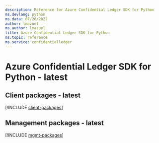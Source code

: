```yaml
---
description: Reference for Azure Confidential Ledger SDK for Python
ms.devlang: python
ms.data: 07/26/2022
author: lmazuel
ms.author: lmazuel
title: Azure Confidential Ledger SDK for Python
ms.topic: reference
ms.service: confidentialledger
---
```

# Azure Confidential Ledger SDK for Python - latest

## Client packages - latest
[!INCLUDE [client-packages](confidential-ledger-client-index.md)]
## Management packages - latest
[!INCLUDE [mgmt-packages](confidential-ledger-mgmt-index.md)]